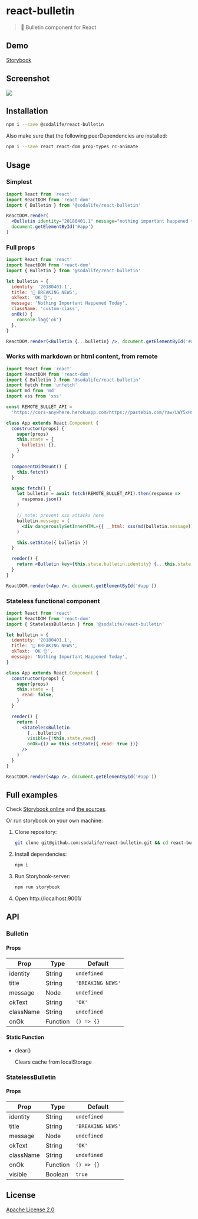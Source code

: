 # react-bulletin

> :loudspeaker: Bulletin component for React

## Demo

[Storybook](https://sodalife.github.io/react-bulletin)

## Screenshot

![](./_media/screenshot.png)

## Installation

```bash
npm i --save @sodalife/react-bulletin
```

Also make sure that the following peerDependencies are installed:

```bash
npm i --save react react-dom prop-types rc-animate
```

## Usage

### Simplest

```jsx
import React from 'react'
import ReactDOM from 'react-dom'
import { Bulletin } from '@sodalife/react-bulletin'

ReactDOM.render(
  <Bulletin identity="20180401.1" message="nothing important happened today" />,
  document.getElementById('#app')
)
```

### Full props

```jsx
import React from 'react'
import ReactDOM from 'react-dom'
import { Bulletin } from '@sodalife/react-bulletin'

let bulletin = {
  identity: '20180401.1',
  title: '🎉 BREAKING NEWS',
  okText: 'OK 👌',
  message: 'Nothing Important Happened Today',
  className: 'custom-class',
  onOk() {
    console.log('ok')
  },
}

ReactDOM.render(<Bulletin {...bulletin} />, document.getElementById('#app'))
```

### Works with markdown or html content, from remote

```jsx
import React from 'react'
import ReactDOM from 'react-dom'
import { Bulletin } from '@sodalife/react-bulletin'
import fetch from 'unfetch'
import md from 'md'
import xss from 'xss'

const REMOTE_BULLET_API =
  'https://cors-anywhere.herokuapp.com/https://pastebin.com/raw/LWY5xHmy'

class App extends React.Component {
  constructor(props) {
    super(props)
    this.state = {
      bulletin: {},
    }
  }

  componentDidMount() {
    this.fetch()
  }

  async fetch() {
    let bulletin = await fetch(REMOTE_BULLET_API).then(response =>
      response.json()
    )

    // note: prevent xss attacks here
    bulletin.message = (
      <div dangerouslySetInnerHTML={{ __html: xss(md(bulletin.message)) }} />
    )

    this.setState({ bulletin })
  }

  render() {
    return <Bulletin key={this.state.bulletin.identity} {...this.state.bulletin} />
  }
}

ReactDOM.render(<App />, document.getElementById('#app'))
```

### Stateless functional component

```jsx
import React from 'react'
import ReactDOM from 'react-dom'
import { StatelessBulletin } from '@sodalife/react-bulletin'

let bulletin = {
  identity: '20180401.1',
  title: '🎉 BREAKING NEWS',
  okText: 'OK 👌',
  message: 'Nothing Important Happened Today',
}

class App extends React.Component {
  constructor(props) {
    super(props)
    this.state = {
      read: false,
    }
  }

  render() {
    return (
      <StatelessBulletin
        {...bulletin}
        visible={!this.state.read}
        onOk={() => this.setState({ read: true })}
      />
    )
  }
}

ReactDOM.render(<App />, document.getElementById('#app'))
```

## Full examples

Check [Storybook online](https://sodalife.github.io/react-bulletin/) and [the sources](./storybook).

Or run storybook on your own machine:

1.  Clone repository:

    ```bash
    git clone git@github.com:sodalife/react-bulletin.git && cd react-bulletin
    ```

2.  Install dependencies:

    ```bash
    npm i
    ```

3.  Run Storybook-server:

    ```bash
    npm run storybook
    ```

4.  Open http://localhost:9001/

## API

### Bulletin

#### Props

| Prop      | Type     | Default           |
| --------- | -------- | ----------------- |
| identity  | String   | `undefined`       |
| title     | String   | `'BREAKING NEWS'` |
| message   | Node     | `undefined`       |
| okText    | String   | `'OK'`            |
| className | String   | `undefined`       |
| onOk      | Function | `() => {}`        |

#### Static Function

* clear()

  Clears cache from localStorage

### StatelessBulletin

#### Props

| Prop      | Type     | Default           |
| --------- | -------- | ----------------- |
| identity  | String   | `undefined`       |
| title     | String   | `'BREAKING NEWS'` |
| message   | Node     | `undefined`       |
| okText    | String   | `'OK'`            |
| className | String   | `undefined`       |
| onOk      | Function | `() => {}`        |
| visible   | Boolean  | `true`            |

## License

[Apache License 2.0](license)
